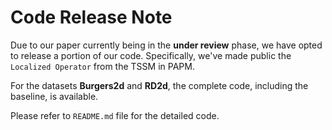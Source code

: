 # Code Release Note

Due to our paper currently being in the **under review** phase, we have opted to release a portion of our code. Specifically, we've made public the `Localized Operator` from the TSSM in PAPM.

For the datasets **Burgers2d** and **RD2d**, the complete code, including the baseline, is available.

Please refer to `README.md` file for the detailed code.

